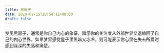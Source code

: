 ```yaml
---
title: 黑屋子
date: 2020-02-15T20:54:12+08:00
draft: false
---
```


梦见黑房子，通常是你自己内心的象征，暗示你的关注度从外部世界又退缩回了自己的内心世界。如果梦里感觉屋子里黑暗又冰冷，则可能表示你心里在失去所爱时感到深深的失落和痛楚。